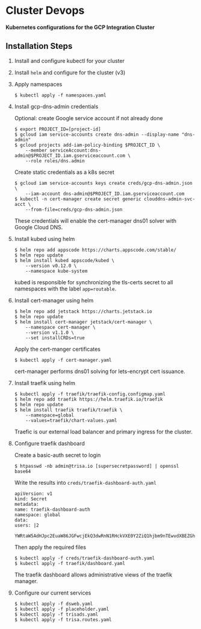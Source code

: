 # Cluster Devops

**Kubernetes configurations for the GCP Integration Cluster**

## Installation Steps

1. Install and configure kubectl for your cluster
2. Install `helm` and configure for the cluster (v3)
3. Apply namespaces

    ```
    $ kubectl apply -f namespaces.yaml
    ```

4. Install gcp-dns-admin credentials

    Optional: create Google service account if not already done

    ```
    $ export PROJECT_ID=[project-id]
    $ gcloud iam service-accounts create dns-admin --display-name "dns-admin"
    $ gcloud projects add-iam-policy-binding $PROJECT_ID \
        --member serviceAccount:dns-admin@$PROJECT_ID.iam.gserviceaccount.com \
        --role roles/dns.admin
    ```

    Create static credentials as a k8s secret

    ```
    $ gcloud iam service-accounts keys create creds/gcp-dns-admin.json \
        --iam-account dns-admin@$PROJECT_ID.iam.gserviceaccount.com
    $ kubectl -n cert-manager create secret generic clouddns-admin-svc-acct \
        --from-file=creds/gcp-dns-admin.json
    ```

    These credentials will enable the cert-manager dns01 solver with Google Cloud DNS.

5. Install kubed using helm

    ```
    $ helm repo add appscode https://charts.appscode.com/stable/
    $ helm repo update
    $ helm install kubed appscode/kubed \
        --version v0.12.0 \
        --namespace kube-system
    ```

    kubed is responsible for synchronizing the tls-certs secret to all namespaces with the label `app=routable`.

5. Install cert-manager using helm

    ```
    $ helm repo add jetstack https://charts.jetstack.io
    $ helm repo update
    $ helm install cert-manager jetstack/cert-manager \
        --namespace cert-manager \
        --version v1.1.0 \
        --set installCRDs=true
    ```

    Apply the cert-manger certificates

    ```
    $ kubectl apply -f cert-manager.yaml
    ```

    cert-manager performs dns01 solving for lets-encrypt cert issuance.

6. Install traefik using helm

    ```
    $ kubectl apply -f traefik/traefik-config.configmap.yaml
    $ helm repo add traefik https://helm.traefik.io/traefik
    $ helm repo update
    $ helm install traefik traefik/traefik \
        --namespace=global
        --values=traefik/chart-values.yaml
    ```

    Traefic is our external load balancer and primary ingress for the cluster.

7. Configure traefik dashboard

    Create a basic-auth secret to login

    ```
    $ htpasswd -nb admin@trisa.io [supersecretpassword] | openssl base64
    ```

    Write the results into `creds/traefik-dashboard-auth.yaml`

    ```
    apiVersion: v1
    kind: Secret
    metadata:
    name: traefik-dashboard-auth
    namespace: global
    data:
    users: |2
        YWRtaW5AdHJpc2EuaW86JGFwcjEkQ3dwRnN1RHckVXE0Y2ZiQ1hjbm9nTEwvdXBEZGhNLgoK
    ```

    Then apply the required files

    ```
    $ kubectl apply -f creds/traefik-dashboard-auth.yaml
    $ kubectl apply -f traefik/dashboard.yaml
    ```

    The traefik dashboard allows administrative views of the traefik manager.

8. Configure our current services

    ```
    $ kubectl apply -f dsweb.yaml
    $ kubectl apply -f placeholder.yaml
    $ kubectl apply -f trisads.yaml
    $ kubectl apply -f trisa.routes.yaml
    ```